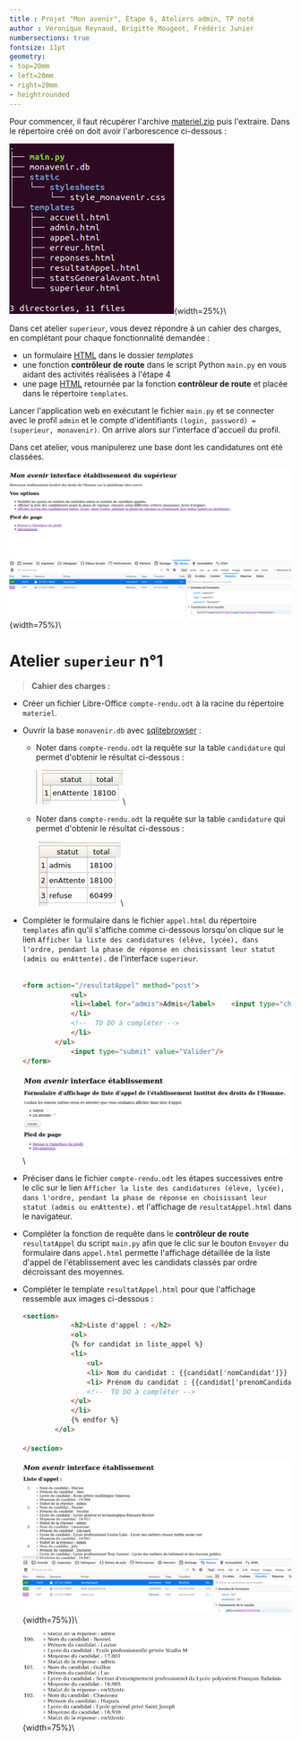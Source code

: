 ```yaml
---
title : Projet "Mon avenir", Étape 6, Ateliers admin, TP noté
author : Véronique Reynaud, Brigitte Mougeot, Frédéric Junier
numbersections: true
fontsize: 11pt
geometry:
- top=20mm
- left=20mm
- right=20mm
- heightrounded    
--- 
```

 


[URL]: https://developer.mozilla.org/fr/docs/Glossaire/URL

[HTTP]: https://developer.mozilla.org/fr/docs/Glossaire/HTTP

[HTML]: https://developer.mozilla.org/fr/docs/Glossaire/HTML


[CSS]: https://developer.mozilla.org/fr/docs/Glossaire/CSS

[SQL]: https://www.w3schools.com/sql/


[HTTPS]: https://developer.mozilla.org/fr/docs/Glossaire/https

[TCP]: https://developer.mozilla.org/fr/docs/Glossaire/TCP

[Python]: https://docs.python.org/3.7/library/cgi.html

[POST]: https://developer.mozilla.org/fr/docs/Web/HTTP/M%C3%A9thode/POST

[GET]: https://developer.mozilla.org/fr/docs/Web/HTTP/M%C3%A9thode/GET

[Sqlite]: https://www.sqlitetutorial.net/

[Flask]: https://flask.palletsprojects.com/en/1.1.x/

[Framework]: https://fr.wikipedia.org/wiki/Framework

[MVC]: https://developer.mozilla.org/fr/docs/Glossaire/MVC

[Jinja]: https://jinja.palletsprojects.com/en/2.11.x/

[Thonny]: https://thonny.org/

[Spyder]: https://www.spyder-ide.org/

[Notepad++]: https://notepad-plus-plus.org/

[sqlite3]: https://docs.python.org/3/library/sqlite3.html

[sqlitebrowser]: ]https://sqlitebrowser.org/

[Netscape]: https://fr.wikipedia.org/wiki/Netscape_Navigator


Pour commencer, il faut récupérer l'archive [materiel.zip](./materiel.zip) puis l'extraire. Dans le répertoire créé on doit avoir l'arborescence ci-dessous  :
 

![arborescence](images/arborescence.png){width=25%}\


Dans cet  atelier `superieur`, vous devez   répondre à un cahier des charges, en complétant pour chaque fonctionnalité demandée  :

* un formulaire [HTML][HTML] dans le dossier _templates_ 
* une fonction __contrôleur de route__ dans le script Python `main.py` en vous aidant des activités réalisées à l'étape 4
* une page [HTML][HTML] retournée par la fonction __contrôleur de route__ et placée dans le répertoire `templates`.

Lancer l'application web en exécutant le fichier `main.py` et se connecter avec le profil `admin` et le compte d'identifiants `(login, password) = (superieur, monavenir)`. On arrive alors sur l'interface d'accueil du profil.

Dans cet atelier, vous manipulerez une base dont les candidatures ont été classées.

![connexion](images/superieur.png){width=75%}\

# Atelier `superieur` n°1 

>__Cahier des charges :__

* Créer un fichier Libre-Office  `compte-rendu.odt` à la racine du répertoire `materiel`.  
* Ouvrir la base `monavenir.db` avec [sqlitebrowser][sqlitebrowser] :
  * Noter dans `compte-rendu.odt` la  requête sur la table `candidature` qui permet d'obtenir le résultat ci-dessous :

    ![connexion](images/requete_candidature1.png)\


  * Noter dans `compte-rendu.odt` la  requête sur la table `candidature` qui permet d'obtenir le résultat ci-dessous :

    ![connexion](images/requete_candidature.png)\

* Compléter le formulaire dans le fichier `appel.html` du répertoire  `templates`  afin qu'il s'affiche comme ci-dessous lorsqu'on clique sur  le lien `Afficher la liste des candidatures (élève, lycée), dans l'ordre, pendant la phase de réponse en choisissant leur statut (admis ou enAttente).`  de l'interface `superieur`.
  
    ~~~html

    <form action="/resultatAppel" method="post">
                <ul>
                <li><label for="admis">Admis</label>    <input type="checkbox" id="admis"  name="admis"  unchecked>
                </li>  
                <!--  TO DO à compléter -->
                </li>  
            </ul>    
                <input type="submit" value="Valider"/>
    </form>

    ~~~

    ![Formulaire d'appel](images/formulaire-superieur.png)\


* Préciser dans le fichier `compte-rendu.odt` les étapes successives entre le clic sur le lien `Afficher la liste des candidatures (élève, lycée), dans l'ordre, pendant la phase de réponse en choisissant leur statut (admis ou enAttente).` et l'affichage de `resultatAppel.html` dans le navigateur.


* Compléter la fonction de requête  dans le __contrôleur de route__   `resultatAppel` du script `main.py` afin que le clic sur le bouton `Envoyer` du formulaire dans `appel.html` permette l'affichage détaillée de la liste d'appel de l'établissement avec les candidats classés par ordre décroissant des moyennes.
 

* Compléter le template  `resultatAppel.html` pour que l'affichage ressemble aux images ci-dessous :

    ~~~html
    <section>
                <h2>Liste d'appel : </h2>
                <ol>
                {% for candidat in liste_appel %}
                <li> 
                    <ul>                  
                    <li> Nom du candidat : {{candidat['nomCandidat']}} </li>
                    <li> Prénom du candidat : {{candidat['prenomCandidat']}}  </li>
                    <!--  TO DO à compléter -->
                </ul>
                </li>
                {% endfor %}
            </ol>

    </section> 
    ~~~


    ![Liste d'appel](images/appel.png){width=75%})\

    ![Liste d'appel](images/attente.png){width=75%}\